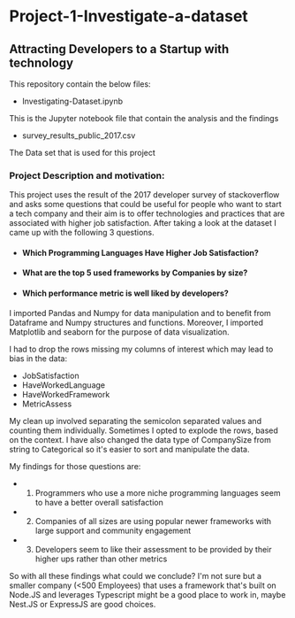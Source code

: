 # Project-1-Investigate-a-dataset

## Attracting Developers to a Startup with technology

This repository contain the below files:

*  Investigating-Dataset.ipynb

This is the Jupyter notebook file that contain the analysis and the findings

*  survey_results_public_2017.csv

The Data set that is used for this project


### Project Description and motivation:

This project uses the result of the 2017 developer survey of stackoverflow and asks some questions that could be useful for people who want to start a tech company and their aim is to offer technologies and practices that are associated with higher job satisfaction. After taking a look at the dataset I came up with the following 3 questions.

* #### Which Programming Languages Have Higher Job Satisfaction?
* #### What are the top 5 used frameworks by Companies by size?
* #### Which performance metric is well liked by developers?

I imported Pandas and Numpy for data manipulation and to benefit from Dataframe and Numpy structures and functions. Moreover, I imported Matplotlib and seaborn for the purpose of data visualization.

I had to drop the rows missing my columns of interest which may lead to bias in the data:

* JobSatisfaction
* HaveWorkedLanguage
* HaveWorkedFramework
* MetricAssess

My clean up involved separating the semicolon separated values and counting them individually. Sometimes I opted to explode the rows, based on the context. I have also changed the data type of CompanySize from string to Categorical so it's easier to sort and manipulate the data.

My findings for those questions are:

* 1. Programmers who use a more niche programming languages seem to have a better overall satisfaction
* 2. Companies of all sizes are using popular newer frameworks with large support and community engagement
* 3. Developers seem to like their assessment to be provided by their higher ups rather than other metrics

So with all these findings what could we conclude? I'm not sure but a smaller company (<500 Employees) that uses a framework that's built on Node.JS and leverages Typescript might be a good place to work in, maybe Nest.JS or ExpressJS are good choices.
